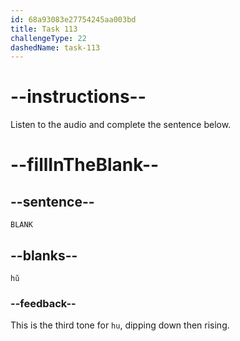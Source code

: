 ```yaml
---
id: 68a93083e27754245aa003bd
title: Task 113
challengeType: 22
dashedName: task-113
---
```


<!-- (Audio) A: hǔ -->

# --instructions--

Listen to the audio and complete the sentence below.

# --fillInTheBlank--

## --sentence--

`BLANK`

## --blanks--

`hǔ`

### --feedback--

This is the third tone for `hu`, dipping down then rising.
